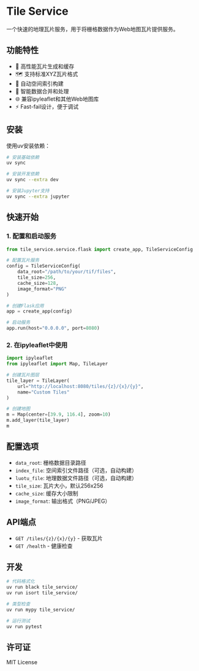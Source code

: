 # Tile Service

一个快速的地理瓦片服务，用于将栅格数据作为Web地图瓦片提供服务。

## 功能特性

- 🚀 高性能瓦片生成和缓存
- 🗺️ 支持标准XYZ瓦片格式
- 📁 自动空间索引构建
- 🔄 智能数据合并和处理
- 🌐 兼容ipyleaflet和其他Web地图库
- ⚡ Fast-fail设计，便于调试

## 安装

使用uv安装依赖：

```bash
# 安装基础依赖
uv sync

# 安装开发依赖
uv sync --extra dev

# 安装Jupyter支持
uv sync --extra jupyter
```

## 快速开始

### 1. 配置和启动服务

```python
from tile_service.service.flask import create_app, TileServiceConfig

# 配置瓦片服务
config = TileServiceConfig(
    data_root="/path/to/your/tif/files",
    tile_size=256,
    cache_size=128,
    image_format="PNG"
)

# 创建Flask应用
app = create_app(config)

# 启动服务
app.run(host="0.0.0.0", port=8080)
```

### 2. 在ipyleaflet中使用

```python
import ipyleaflet
from ipyleaflet import Map, TileLayer

# 创建瓦片图层
tile_layer = TileLayer(
    url="http://localhost:8080/tiles/{z}/{x}/{y}",
    name="Custom Tiles"
)

# 创建地图
m = Map(center=[39.9, 116.4], zoom=10)
m.add_layer(tile_layer)
m
```

## 配置选项

- `data_root`: 栅格数据目录路径
- `index_file`: 空间索引文件路径（可选，自动构建）
- `luotu_file`: 地理数据文件路径（可选，自动构建）
- `tile_size`: 瓦片大小，默认256x256
- `cache_size`: 缓存大小限制
- `image_format`: 输出格式（PNG/JPEG）

## API端点

- `GET /tiles/{z}/{x}/{y}` - 获取瓦片
- `GET /health` - 健康检查

## 开发

```bash
# 代码格式化
uv run black tile_service/
uv run isort tile_service/

# 类型检查
uv run mypy tile_service/

# 运行测试
uv run pytest
```

## 许可证

MIT License 